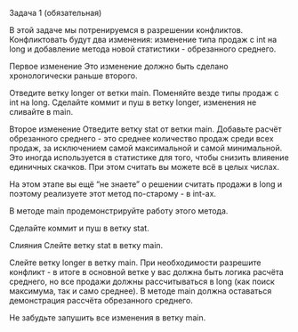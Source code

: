 Задача 1 (обязательная)

В этой задаче мы потренируемся в разрешении конфликтов. Конфликтовать будут два изменения: изменение типа продаж с int на long и добавление метода новой статистики - обрезанного среднего.

Первое изменение
Это изменение должно быть сделано хронологически раньше второго.

Отведите ветку longer от ветки main. Поменяйте везде типы продаж с int на long. Сделайте коммит и пуш в ветку longer, изменения не сливайте в main.

Второе изменение
Отведите ветку stat от ветки main. Добавьте расчёт обрезанного среднего - это среднее количество продаж среди всех продаж, за исключением самой максимальной и самой минимальной. Это иногда используется в статистике для того, чтобы снизить влияение единичных скачков. При этом считать вы можете всё в целых числах.

На этом этапе вы ещё “не знаете” о решении считать продажи в long и поэтому реализуете этот метод по-старому - в int-ах.

В методе main продемонстрируйте работу этого метода.

Сделайте коммит и пуш в ветку stat.

Слияния
Слейте ветку stat в ветку main.

Слейте ветку longer в ветку main. При необходимости разрешите конфликт - в итоге в основной ветке у вас должна быть логика расчёта среднего, но все продажи должны рассчитываться в long (как поиск максимума, так и само среднее). В методе main должна оставаться демонстрация рассчёта обрезанного среднего.

Не забудьте запушить все изменения в ветку main.
